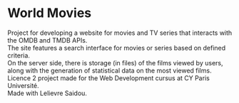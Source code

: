 # World Movies

Project for developing a website for movies and TV series that interacts with the OMDB and TMDB APIs.  
The site features a search interface for movies or series based on defined criteria.  
On the server side, there is storage (in files) of the films viewed by users, along with the generation of statistical data on the most viewed films.  
Licence 2 project made for the Web Development cursus at CY Paris Université.  
Made with Lelievre Saidou.  
